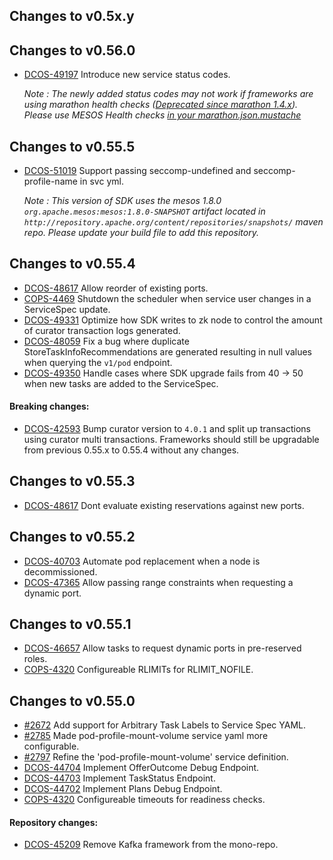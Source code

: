 ## Changes to v0.5x.y

## Changes to v0.56.0

- [DCOS-49197](https://jira.mesosphere.com/browse/DCOS-49197) Introduce new service status codes.
  
  _Note : The newly added status codes _may_ not work if frameworks are using marathon health checks ([Deprecated since marathon 1.4.x](https://github.com/mesosphere/marathon/releases/tag/v1.4.0)). Please use MESOS Health checks [in your marathon.json.mustache](https://github.com/mesosphere/dcos-commons/blob/0.56.0/frameworks/helloworld/universe/marathon.json.mustache#L136-L146)_

## Changes to v0.55.5

- [DCOS-51019](https://jira.mesosphere.com/browse/DCOS-51019) Support passing seccomp-undefined and seccomp-profile-name in svc yml.

    _Note : This version of SDK uses the mesos 1.8.0 `org.apache.mesos:mesos:1.8.0-SNAPSHOT` artifact located in `http://repository.apache.org/content/repositories/snapshots/` maven repo. Please update your build file to add this repository._

## Changes to v0.55.4

- [DCOS-48617](https://jira.mesosphere.com/browse/DCOS-48617) Allow reorder of existing ports.
- [COPS-4469](https://jira.mesosphere.com/browse/COPS-4469) Shutdown the scheduler when service user changes in a ServiceSpec update.
- [DCOS-49331](https://jira.mesosphere.com/browse/DCOS-49331) Optimize how SDK writes to zk node to control the amount of curator transaction logs generated.
- [DCOS-48059](https://jira.mesosphere.com/browse/DCOS-48059) Fix a bug where duplicate StoreTaskInfoRecommendations are generated resulting in null values when querying the `v1/pod` endpoint.
- [DCOS-49350](https://jira.mesosphere.com/browse/DCOS-49350) Handle cases where SDK upgrade fails from 40 -> 50 when new tasks are added to the ServiceSpec.

#### Breaking changes:
- [DCOS-42593](https://jira.mesosphere.com/browse/DCOS-42593) Bump curator version to `4.0.1` and split up transactions using curator multi transactions. Frameworks should still be upgradable from previous 0.55.x to 0.55.4 without any changes.

## Changes to v0.55.3

- [DCOS-48617](https://jira.mesosphere.com/browse/DCOS-48617) Dont evaluate existing reservations against new ports.

## Changes to v0.55.2

- [DCOS-40703](https://jira.mesosphere.com/browse/DCOS-40703) Automate pod replacement when a node is decommissioned.
- [DCOS-47365](https://jira.mesosphere.com/browse/DCOS-47365) Allow passing range constraints when requesting a dynamic port.

## Changes to v0.55.1

- [DCOS-46657](https://jira.mesosphere.com/browse/DCOS-46657) Allow tasks to request dynamic ports in pre-reserved roles.
- [COPS-4320](https://jira.mesosphere.com/browse/COPS-4320) Configureable RLIMITs for RLIMIT_NOFILE.

## Changes to v0.55.0

- [#2672](https://github.com/mesosphere/dcos-commons/pull/2672) Add support for Arbitrary Task Labels to Service Spec YAML.
- [#2785](https://github.com/mesosphere/dcos-commons/pull/2785) Made pod-profile-mount-volume service yaml more configurable.
- [#2797](https://github.com/mesosphere/dcos-commons/pull/2797) Refine the 'pod-profile-mount-volume' service definition.
- [DCOS-44704](https://jira.mesosphere.com/browse/DCOS-44704) Implement OfferOutcome Debug Endpoint.
- [DCOS-44703](https://jira.mesosphere.com/browse/DCOS-44703) Implement TaskStatus Endpoint.
- [DCOS-44702](https://jira.mesosphere.com/browse/DCOS-44702) Implement Plans Debug Endpoint.
- [COPS-4320](https://jira.mesosphere.com/browse/COPS-4320) Configureable timeouts for readiness checks.

#### Repository changes:
- [DCOS-45209](https://jira.mesosphere.com/browse/DCOS-45209) Remove Kafka framework from the mono-repo.

